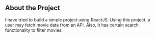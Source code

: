 ## About the Project
I have tried to build a simple project using ReactJS. Using this project, a user may fetch movie data from an API. Also, It has certain search functionality to filter movies. 

